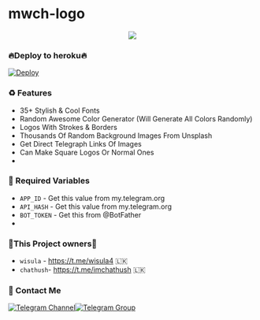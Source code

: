 # mwch-logo


<p align="center"><a href="https://github.com/Tellybots/Uploader-Bot"><img src="https://telegra.ph/file/986bc6640b9bbce71ad15.jpg"></a></p>

### 🔥Deploy to heroku🔥
[![Deploy](https://www.herokucdn.com/deploy/button.svg)](https://heroku.com/deploy?template=https://github.com/wisul/mwch-logo)


### ♻️ Features
* 35+ Stylish & Cool Fonts
* Random Awesome Color Generator (Will Generate All Colors Randomly)
* Logos With Strokes & Borders
* Thousands Of Random Background Images From Unsplash
* Get Direct Telegraph Links Of Images
* Can Make Square Logos Or Normal Ones
* 

### 🧲 Required Variables
* `APP_ID` - Get this value from my.telegram.org
* `API_HASH` - Get this value from my.telegram.org
* `BOT_TOKEN` - Get this from @BotFather
*

### 🔰This Project owners🔰
* `wisula` - https://t.me/wisula4 🇱🇰
* `chathush`- https://t.me/imchathush 🇱🇰


### 👤 Contact Me
[![Telegram Channel](https://img.shields.io/static/v1?label=Join&message=Telegram%20Channel&color=blueviolet&style=for-the-badge&logo=telegram&logoColor=violet)](https://telegram.me/mwtgsbots)[![Telegram Group](https://img.shields.io/static/v1?label=Join&message=Telegram%20Group&color=blueviolet&style=for-the-badge&logo=telegram&logoColor=violet)](https://telegram.me/mwtgss)
